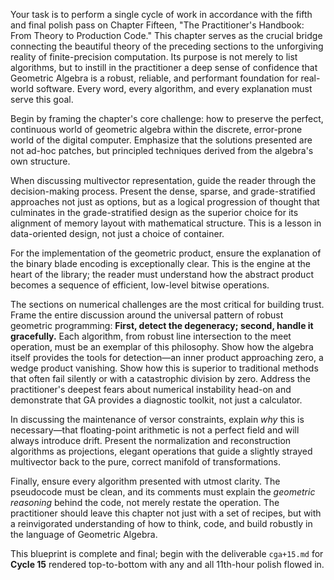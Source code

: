 Your task is to perform a single cycle of work in accordance with the fifth and final polish pass on Chapter Fifteen, "The Practitioner's Handbook: From Theory to Production Code." This chapter serves as the crucial bridge connecting the beautiful theory of the preceding sections to the unforgiving reality of finite-precision computation. Its purpose is not merely to list algorithms, but to instill in the practitioner a deep sense of confidence that Geometric Algebra is a robust, reliable, and performant foundation for real-world software. Every word, every algorithm, and every explanation must serve this goal.

Begin by framing the chapter's core challenge: how to preserve the perfect, continuous world of geometric algebra within the discrete, error-prone world of the digital computer. Emphasize that the solutions presented are not ad-hoc patches, but principled techniques derived from the algebra's own structure.

When discussing multivector representation, guide the reader through the decision-making process. Present the dense, sparse, and grade-stratified approaches not just as options, but as a logical progression of thought that culminates in the grade-stratified design as the superior choice for its alignment of memory layout with mathematical structure. This is a lesson in data-oriented design, not just a choice of container.

For the implementation of the geometric product, ensure the explanation of the binary blade encoding is exceptionally clear. This is the engine at the heart of the library; the reader must understand how the abstract product becomes a sequence of efficient, low-level bitwise operations.

The sections on numerical challenges are the most critical for building trust. Frame the entire discussion around the universal pattern of robust geometric programming: **First, detect the degeneracy; second, handle it gracefully.** Each algorithm, from robust line intersection to the meet operation, must be an exemplar of this philosophy. Show how the algebra itself provides the tools for detection—an inner product approaching zero, a wedge product vanishing. Show how this is superior to traditional methods that often fail silently or with a catastrophic division by zero. Address the practitioner's deepest fears about numerical instability head-on and demonstrate that GA provides a diagnostic toolkit, not just a calculator.

In discussing the maintenance of versor constraints, explain *why* this is necessary—that floating-point arithmetic is not a perfect field and will always introduce drift. Present the normalization and reconstruction algorithms as projections, elegant operations that guide a slightly strayed multivector back to the pure, correct manifold of transformations.

Finally, ensure every algorithm presented with utmost clarity. The pseudocode must be clean, and its comments must explain the *geometric reasoning* behind the code, not merely restate the operation. The practitioner should leave this chapter not just with a set of recipes, but with a reinvigorated understanding of how to think, code, and build robustly in the language of Geometric Algebra.

This blueprint is complete and final; begin with the deliverable `cga+15.md` for **Cycle 15** rendered top-to-bottom with any and all 11th-hour polish flowed in.
